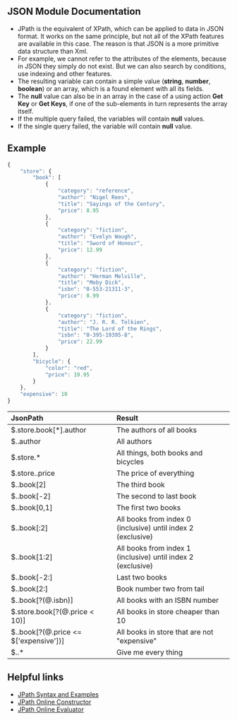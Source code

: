 ## JSON Module Documentation

- JPath is the equivalent of XPath, which can be applied to data in JSON format. It works on the same principle, but not all of the XPath features are available in this case. The reason is that JSON is a more primitive data structure than Xml.
- For example, we cannot refer to the attributes of the elements, because in JSON they simply do not exist. But we can also search by conditions, use indexing and other features.
- The resulting variable can contain a simple value (**string**, **number**, **boolean**) or an array, which is a found element with all its fields.
- The **null** value can also be in an array in the case of a using action **Get Key** or **Get Keys**, if one of the sub-elements in turn represents the array itself.
- If the multiple query failed, the variables will contain **null** values.
- If the single query failed, the variable will contain **null** value.

## Example

```javascript
{
    "store": {
        "book": [
            {
                "category": "reference",
                "author": "Nigel Rees",
                "title": "Sayings of the Century",
                "price": 8.95
            },
            {
                "category": "fiction",
                "author": "Evelyn Waugh",
                "title": "Sword of Honour",
                "price": 12.99
            },
            {
                "category": "fiction",
                "author": "Herman Melville",
                "title": "Moby Dick",
                "isbn": "0-553-21311-3",
                "price": 8.99
            },
            {
                "category": "fiction",
                "author": "J. R. R. Tolkien",
                "title": "The Lord of the Rings",
                "isbn": "0-395-19395-8",
                "price": 22.99
            }
        ],
        "bicycle": {
            "color": "red",
            "price": 19.95
        }
    },
    "expensive": 10
}
```

| JsonPath | Result |
| :------- | :----- |
| $.store.book[*].author                | The authors of all books                                     |
| $..author                             | All authors                                                  |
| $.store.*                             | All things, both books and bicycles                          |
| $.store..price                        | The price of everything                                      |
| $..book[2]                            | The third book                                               |
| $..book[-2]                           | The second to last book                                      |
| $..book[0,1]                          | The first two books                                          |
| $..book[:2]                           | All books from index 0 (inclusive) until index 2 (exclusive) |
| $..book[1:2]                          | All books from index 1 (inclusive) until index 2 (exclusive) |
| $..book[-2:]                          | Last two books                                               |
| $..book[2:]                           | Book number two from tail                                    |
| $..book[?(@.isbn)]                    | All books with an ISBN number                                |
| $.store.book[?(@.price < 10)]         | All books in store cheaper than 10                           |
| $..book[?(@.price <= $['expensive'])] | All books in store that are not "expensive"                  |
| $..*                                  | Give me every thing                                          |

## Helpful links

- [JPath Syntax and Examples](https://goessner.net/articles/JsonPath/)
- [JPath Online Constructor](http://jsonpathfinder.com/) 
- [JPath Online Evaluator](http://jsonpath.com/)
